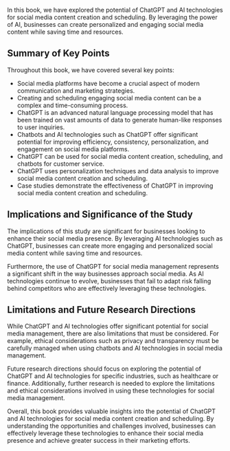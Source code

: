 
In this book, we have explored the potential of ChatGPT and AI technologies for social media content creation and scheduling. By leveraging the power of AI, businesses can create personalized and engaging social media content while saving time and resources.

Summary of Key Points
---------------------

Throughout this book, we have covered several key points:

* Social media platforms have become a crucial aspect of modern communication and marketing strategies.
* Creating and scheduling engaging social media content can be a complex and time-consuming process.
* ChatGPT is an advanced natural language processing model that has been trained on vast amounts of data to generate human-like responses to user inquiries.
* Chatbots and AI technologies such as ChatGPT offer significant potential for improving efficiency, consistency, personalization, and engagement on social media platforms.
* ChatGPT can be used for social media content creation, scheduling, and chatbots for customer service.
* ChatGPT uses personalization techniques and data analysis to improve social media content creation and scheduling.
* Case studies demonstrate the effectiveness of ChatGPT in improving social media content creation and scheduling.

Implications and Significance of the Study
------------------------------------------

The implications of this study are significant for businesses looking to enhance their social media presence. By leveraging AI technologies such as ChatGPT, businesses can create more engaging and personalized social media content while saving time and resources.

Furthermore, the use of ChatGPT for social media management represents a significant shift in the way businesses approach social media. As AI technologies continue to evolve, businesses that fail to adapt risk falling behind competitors who are effectively leveraging these technologies.

Limitations and Future Research Directions
------------------------------------------

While ChatGPT and AI technologies offer significant potential for social media management, there are also limitations that must be considered. For example, ethical considerations such as privacy and transparency must be carefully managed when using chatbots and AI technologies in social media management.

Future research directions should focus on exploring the potential of ChatGPT and AI technologies for specific industries, such as healthcare or finance. Additionally, further research is needed to explore the limitations and ethical considerations involved in using these technologies for social media management.

Overall, this book provides valuable insights into the potential of ChatGPT and AI technologies for social media content creation and scheduling. By understanding the opportunities and challenges involved, businesses can effectively leverage these technologies to enhance their social media presence and achieve greater success in their marketing efforts.